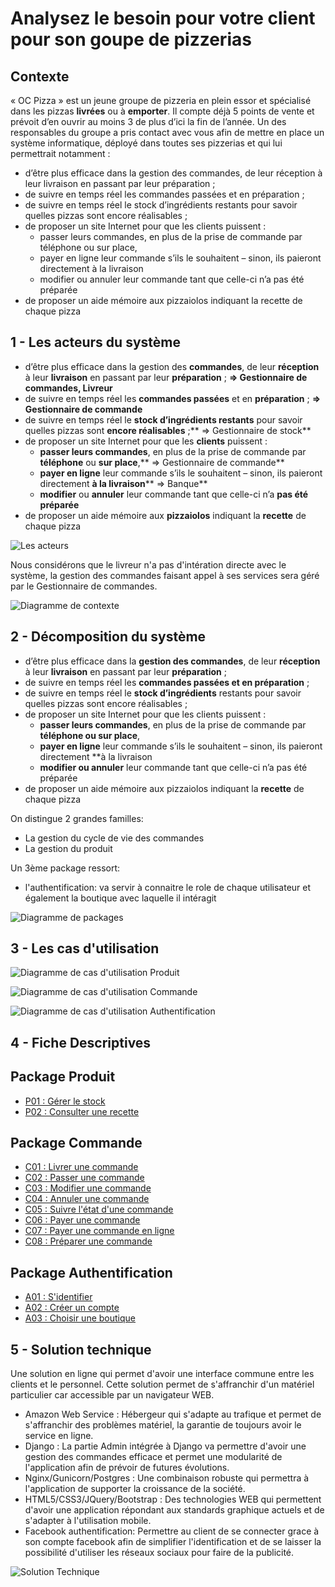 # Analysez le besoin pour votre client pour son goupe de pizzerias

## Contexte

« OC Pizza » est un jeune groupe de pizzeria en plein essor et spécialisé dans les pizzas **livrées** ou à **emporter**. Il compte déjà 5 points de vente et prévoit d’en ouvrir au moins 3 de plus d’ici la fin de l’année. Un des responsables du groupe a pris contact avec vous afin de mettre en place un système informatique, déployé dans toutes ses pizzerias et qui lui permettrait notamment :

* d’être plus efficace dans la gestion des commandes, de leur réception à leur livraison en passant par leur préparation ;
* de suivre en temps réel les commandes passées et en préparation ;
* de suivre en temps réel le stock d’ingrédients restants pour savoir quelles pizzas sont encore réalisables ;
* de proposer un site Internet pour que les clients puissent :
    * passer leurs commandes, en plus de la prise de commande par téléphone ou sur place,
    * payer en ligne leur commande s’ils le souhaitent – sinon, ils paieront directement à la livraison
    * modifier ou annuler leur commande tant que celle-ci n’a pas été préparée
* de proposer un aide mémoire aux pizzaiolos indiquant la recette de chaque pizza

## 1 - Les acteurs du système

* d’être plus efficace dans la gestion des **commandes**, de leur **réception** à leur **livraison** en passant par leur **préparation** ; **=> Gestionnaire de commandes, Livreur**
* de suivre en temps réel les **commandes passées** et en **préparation** ; **=> Gestionnaire de commande**
* de suivre en temps réel le **stock d’ingrédients restants** pour savoir quelles pizzas sont **encore réalisables** ;** => Gestionnaire de stock**
* de proposer un site Internet pour que les **clients** puissent :
    * **passer leurs commandes**, en plus de la prise de commande par **téléphone** ou **sur place**,** => Gestionnaire de commande**
    * **payer en ligne** leur commande s’ils le souhaitent – sinon, ils paieront directement **à la livraison**** => Banque**
    * **modifier** ou **annuler** leur commande tant que celle-ci n’a **pas été préparée**
* de proposer un aide mémoire aux **pizzaiolos** indiquant la **recette** de chaque pizza

![Les acteurs](img/01_actors.png)

Nous considérons que le livreur n'a pas d'intération directe avec le système, la gestion des commandes faisant appel à ses services sera géré par le Gestionnaire de commandes.

![Diagramme de contexte](img/01_contexte.png)

## 2 - Décomposition du système

* d’être plus efficace dans la **gestion des commandes**, de leur **réception** à leur **livraison** en passant par leur **préparation** ;
* de suivre en temps réel les **commandes passées et en préparation** ;
* de suivre en temps réel le **stock d’ingrédients** restants pour savoir quelles pizzas sont encore réalisables ;
* de proposer un site Internet pour que les clients puissent :
    * **passer leurs commandes**, en plus de la prise de commande par **téléphone ou sur place**,
    * **payer en ligne** leur commande s’ils le souhaitent – sinon, ils paieront directement **à la livraison
    * **modifier ou annuler** leur commande tant que celle-ci n’a pas été préparée
* de proposer un aide mémoire aux pizzaiolos indiquant la **recette** de chaque pizza

On distingue 2 grandes familles:
* La gestion du cycle de vie des commandes
* La gestion du produit

Un 3ème package ressort:
* l'authentification: va servir à connaitre le role de chaque utilisateur et également la boutique avec laquelle il intéragit

![Diagramme de packages](img/02_packages.png)

## 3 - Les cas d'utilisation

![Diagramme de cas d'utilisation Produit](img/03_produit.png)

![Diagramme de cas d'utilisation Commande](img/03_commande.png)

![Diagramme de cas d'utilisation Authentification](img/03_authentification.png)

## 4 - Fiche Descriptives

## Package Produit
* [P01 : Gérer le stock](fiches/P01.md)
* [P02 : Consulter une recette](fiches/P02.md)

## Package Commande
* [C01 : Livrer une commande](fiches/C01.md)
* [C02 : Passer une commande](fiches/C02.md)
* [C03 : Modifier une commande](fiches/C03.md)
* [C04 : Annuler une commande](fiches/C04.md)
* [C05 : Suivre l'état d'une commande](fiches/C05.md)
* [C06 : Payer une commande](fiches/C06.md)
* [C07 : Payer une commande en ligne](fiches/C07.md)
* [C08 : Préparer une commande](fiches/C08.md)

## Package Authentification
* [A01 : S'identifier](fiches/A01.md)
* [A02 : Créer un compte](fiches/A01.md)
* [A03 : Choisir une boutique](fiches/A01.md)

## 5 - Solution technique

Une solution en ligne qui permet d'avoir une interface commune entre les clients et le personnel. Cette solution permet de s'affranchir d'un matériel particulier car accessible par un navigateur WEB.

* Amazon Web Service : Hébergeur qui s'adapte au trafique et permet de s'affranchir des problèmes matériel, la garantie de toujours avoir le service en ligne.
* Django : La partie Admin intégrée à Django va permettre d'avoir une gestion des commandes efficace et permet une modularité de l'application afin de prévoir de futures évolutions.
* Nginx/Gunicorn/Postgres : Une combinaison robuste qui permettra à l'application de supporter la croissance de la société.
* HTML5/CSS3/JQuery/Bootstrap : Des technologies WEB qui permettent d'avoir une application répondant aux standards graphique actuels et de s'adapter à l'utilisation mobile.
* Facebook authentification: Permettre au client de se connecter grace à son compte facebook afin de simplifier l'identification et de se laisser la possibilité d'utiliser les réseaux sociaux pour faire de la publicité.

![Solution Technique](img/05_DeployementDiagram.png)
